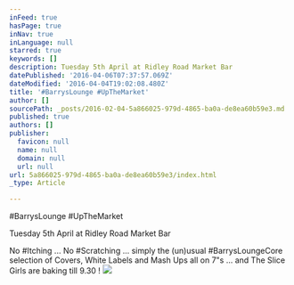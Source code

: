 ```yaml
---
inFeed: true
hasPage: true
inNav: true
inLanguage: null
starred: true
keywords: []
description: Tuesday 5th April at Ridley Road Market Bar
datePublished: '2016-04-06T07:37:57.069Z'
dateModified: '2016-04-04T19:02:08.480Z'
title: '#BarrysLounge #UpTheMarket'
author: []
sourcePath: _posts/2016-02-04-5a866025-979d-4865-ba0a-de8ea60b59e3.md
published: true
authors: []
publisher:
  favicon: null
  name: null
  domain: null
  url: null
url: 5a866025-979d-4865-ba0a-de8ea60b59e3/index.html
_type: Article

---
```

\#BarrysLounge \#UpTheMarket

Tuesday 5th April at Ridley Road Market Bar

No \#Itching ... No \#Scratching ... simply the (un)usual \#BarrysLoungeCore selection of Covers, White Labels and Mash Ups all on 7"s ... and The Slice Girls are baking till 9.30 !
![](https://the-grid-user-content.s3-us-west-2.amazonaws.com/25160f8e-6b8f-45d8-831f-396eeb45cdd6.jpg)